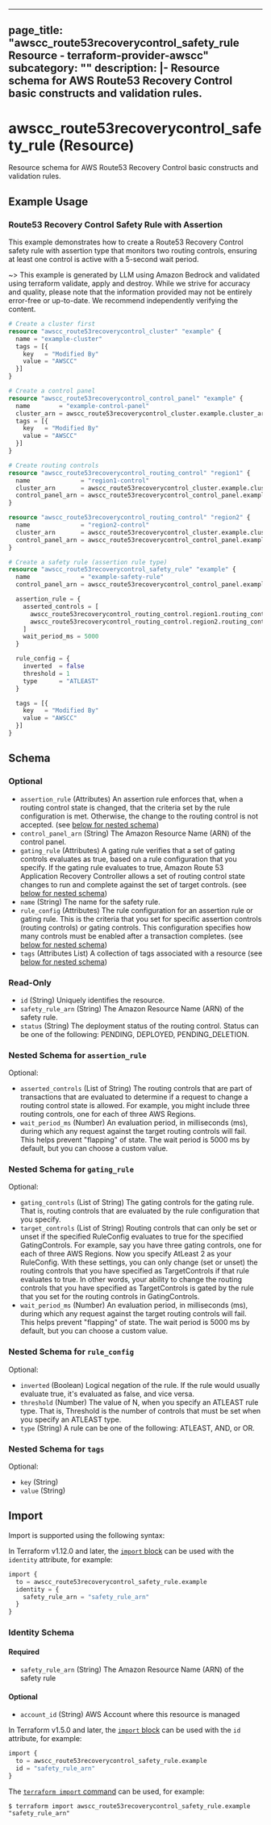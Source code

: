 
---
page_title: "awscc_route53recoverycontrol_safety_rule Resource - terraform-provider-awscc"
subcategory: ""
description: |-
  Resource schema for AWS Route53 Recovery Control basic constructs and validation rules.
---

# awscc_route53recoverycontrol_safety_rule (Resource)

Resource schema for AWS Route53 Recovery Control basic constructs and validation rules.

## Example Usage

### Route53 Recovery Control Safety Rule with Assertion

This example demonstrates how to create a Route53 Recovery Control safety rule with assertion type that monitors two routing controls, ensuring at least one control is active with a 5-second wait period.

~> This example is generated by LLM using Amazon Bedrock and validated using terraform validate, apply and destroy. While we strive for accuracy and quality, please note that the information provided may not be entirely error-free or up-to-date. We recommend independently verifying the content.

```terraform
# Create a cluster first
resource "awscc_route53recoverycontrol_cluster" "example" {
  name = "example-cluster"
  tags = [{
    key   = "Modified By"
    value = "AWSCC"
  }]
}

# Create a control panel
resource "awscc_route53recoverycontrol_control_panel" "example" {
  name        = "example-control-panel"
  cluster_arn = awscc_route53recoverycontrol_cluster.example.cluster_arn
  tags = [{
    key   = "Modified By"
    value = "AWSCC"
  }]
}

# Create routing controls
resource "awscc_route53recoverycontrol_routing_control" "region1" {
  name              = "region1-control"
  cluster_arn       = awscc_route53recoverycontrol_cluster.example.cluster_arn
  control_panel_arn = awscc_route53recoverycontrol_control_panel.example.control_panel_arn
}

resource "awscc_route53recoverycontrol_routing_control" "region2" {
  name              = "region2-control"
  cluster_arn       = awscc_route53recoverycontrol_cluster.example.cluster_arn
  control_panel_arn = awscc_route53recoverycontrol_control_panel.example.control_panel_arn
}

# Create a safety rule (assertion rule type)
resource "awscc_route53recoverycontrol_safety_rule" "example" {
  name              = "example-safety-rule"
  control_panel_arn = awscc_route53recoverycontrol_control_panel.example.control_panel_arn

  assertion_rule = {
    asserted_controls = [
      awscc_route53recoverycontrol_routing_control.region1.routing_control_arn,
      awscc_route53recoverycontrol_routing_control.region2.routing_control_arn
    ]
    wait_period_ms = 5000
  }

  rule_config = {
    inverted  = false
    threshold = 1
    type      = "ATLEAST"
  }

  tags = [{
    key   = "Modified By"
    value = "AWSCC"
  }]
}
```

<!-- schema generated by tfplugindocs -->
## Schema

### Optional

- `assertion_rule` (Attributes) An assertion rule enforces that, when a routing control state is changed, that the criteria set by the rule configuration is met. Otherwise, the change to the routing control is not accepted. (see [below for nested schema](#nestedatt--assertion_rule))
- `control_panel_arn` (String) The Amazon Resource Name (ARN) of the control panel.
- `gating_rule` (Attributes) A gating rule verifies that a set of gating controls evaluates as true, based on a rule configuration that you specify. If the gating rule evaluates to true, Amazon Route 53 Application Recovery Controller allows a set of routing control state changes to run and complete against the set of target controls. (see [below for nested schema](#nestedatt--gating_rule))
- `name` (String) The name for the safety rule.
- `rule_config` (Attributes) The rule configuration for an assertion rule or gating rule. This is the criteria that you set for specific assertion controls (routing controls) or gating controls. This configuration specifies how many controls must be enabled after a transaction completes. (see [below for nested schema](#nestedatt--rule_config))
- `tags` (Attributes List) A collection of tags associated with a resource (see [below for nested schema](#nestedatt--tags))

### Read-Only

- `id` (String) Uniquely identifies the resource.
- `safety_rule_arn` (String) The Amazon Resource Name (ARN) of the safety rule.
- `status` (String) The deployment status of the routing control. Status can be one of the following: PENDING, DEPLOYED, PENDING_DELETION.

<a id="nestedatt--assertion_rule"></a>
### Nested Schema for `assertion_rule`

Optional:

- `asserted_controls` (List of String) The routing controls that are part of transactions that are evaluated to determine if a request to change a routing control state is allowed. For example, you might include three routing controls, one for each of three AWS Regions.
- `wait_period_ms` (Number) An evaluation period, in milliseconds (ms), during which any request against the target routing controls will fail. This helps prevent "flapping" of state. The wait period is 5000 ms by default, but you can choose a custom value.


<a id="nestedatt--gating_rule"></a>
### Nested Schema for `gating_rule`

Optional:

- `gating_controls` (List of String) The gating controls for the gating rule. That is, routing controls that are evaluated by the rule configuration that you specify.
- `target_controls` (List of String) Routing controls that can only be set or unset if the specified RuleConfig evaluates to true for the specified GatingControls. For example, say you have three gating controls, one for each of three AWS Regions. Now you specify AtLeast 2 as your RuleConfig. With these settings, you can only change (set or unset) the routing controls that you have specified as TargetControls if that rule evaluates to true. 
In other words, your ability to change the routing controls that you have specified as TargetControls is gated by the rule that you set for the routing controls in GatingControls.
- `wait_period_ms` (Number) An evaluation period, in milliseconds (ms), during which any request against the target routing controls will fail. This helps prevent "flapping" of state. The wait period is 5000 ms by default, but you can choose a custom value.


<a id="nestedatt--rule_config"></a>
### Nested Schema for `rule_config`

Optional:

- `inverted` (Boolean) Logical negation of the rule. If the rule would usually evaluate true, it's evaluated as false, and vice versa.
- `threshold` (Number) The value of N, when you specify an ATLEAST rule type. That is, Threshold is the number of controls that must be set when you specify an ATLEAST type.
- `type` (String) A rule can be one of the following: ATLEAST, AND, or OR.


<a id="nestedatt--tags"></a>
### Nested Schema for `tags`

Optional:

- `key` (String)
- `value` (String)

## Import

Import is supported using the following syntax:

In Terraform v1.12.0 and later, the [`import` block](https://developer.hashicorp.com/terraform/language/import) can be used with the `identity` attribute, for example:

```terraform
import {
  to = awscc_route53recoverycontrol_safety_rule.example
  identity = {
    safety_rule_arn = "safety_rule_arn"
  }
}
```

<!-- schema generated by tfplugindocs -->
### Identity Schema

#### Required

- `safety_rule_arn` (String) The Amazon Resource Name (ARN) of the safety rule

#### Optional

- `account_id` (String) AWS Account where this resource is managed

In Terraform v1.5.0 and later, the [`import` block](https://developer.hashicorp.com/terraform/language/import) can be used with the `id` attribute, for example:

```terraform
import {
  to = awscc_route53recoverycontrol_safety_rule.example
  id = "safety_rule_arn"
}
```

The [`terraform import` command](https://developer.hashicorp.com/terraform/cli/commands/import) can be used, for example:

```shell
$ terraform import awscc_route53recoverycontrol_safety_rule.example "safety_rule_arn"
```
